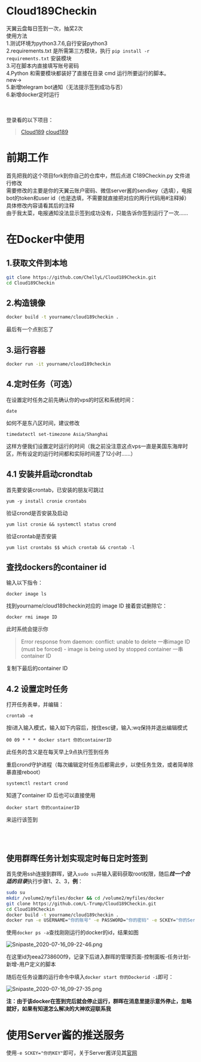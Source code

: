 # Cloud189Checkin

天翼云盘每日签到一次，抽奖2次<br>
使用方法<br>
1.测试环境为python3.7.6,自行安装python3<br>
2.requirements.txt 是所需第三方模块，执行 `pip install -r requirements.txt` 安装模块<br>
3.可在脚本内直接填写账号密码<br>
4.Python 和需要模块都装好了直接在目录 cmd 运行所要运行的脚本。<br>
new→<br>
5.新增telegram bot通知（无法提示签到成功与否）<br>
6.新增docker定时运行<br>
<br>
<br>

登录看的以下项目：
> [Cloud189](https://github.com/Dawnnnnnn/Cloud189)
> [cloud189](https://github.com/Aruelius/cloud189)


# 前期工作
首先把我的这个项目fork到你自己的仓库中，然后点进 C189Checkin.py 文件进行修改<br>
需要修改的主要是你的天翼云账户密码、微信server酱的sendkey（选填），电报bot的token和user id（也是选填，不需要就直接把对应的两行代码用#注释掉）<br>
具体修改内容请看其后的注释<br>
由于我太菜，电报通知没法显示签到成功没有，只能告诉你签到运行了一次……<br>

# 在Docker中使用

1.获取文件到本地
----

```zsh
git clone https://github.com/ChellyL/Cloud189Checkin.git
cd Cloud189Checkin
```

2.构造镜像
-----

```zsh
docker build -t yourname/cloud189checkin .
```

最后有一个点别忘了

3.运行容器
-----

```zsh
docker run -it yourname/cloud189checkin
```

4.定时任务（可选）
-----
在设置定时任务之前先确认你的vps的时区和系统时间：
```
date
```
如何不是东八区时间，建议修改
```
timedatectl set-timezone Asia/Shanghai
```
这样方便我们设置定时运行的时间（我之前没注意这点vps一直是美国东海岸时区，所有设定的运行时间都和实际时间差了12小时……）
## 4.1 安装并启动crondtab
首先要安装crontab，已安装的朋友可跳过
```
yum -y install cronie crontabs
```
验证crond是否安装及启动
```
yum list cronie && systemctl status crond
```
验证crontab是否安装
```
yum list crontabs $$ which crontab && crontab -l
```
## 查找dockers的container id
输入以下指令：
```
docker image ls
```
找到yourname/cloud189checkin对应的 image ID
接着尝试删除它：
```
docker rmi image ID
```
此时系统会提示你
>Error response from daemon: conflict: unable to delete 一串image ID (must be forced) - image is being used by stopped container 一串container ID
>
复制下最后的container ID

## 4.2 设置定时任务
打开任务表单，并编辑：
```
crontab -e
```
按i进入输入模式，输入如下内容后，按住esc键，输入:wq保持并退出编辑模式
```
00 09 * * * docker start 你的containerID
```
此任务的含义是在每天早上9点执行签到任务<br>

重启crond守护进程（每次编辑定时任务后都需此步，以使任务生效，或者简单除暴直接reboot）
```
systemctl restart crond
```

知道了container ID 后也可以直接使用
```
docker start 你的containerID
```
来运行该签到

<br>
<br>

使用群晖任务计划实现定时每日定时签到
-----

首先使用ssh连接到群晖，键入`sudo su`并输入密码获取root权限，随后***找一个合适的目录***执行步骤1、2、3，**例**：

```zsh
sudo su
mkdir /volume2/myfiles/docker && cd /volume2/myfiles/docker
git clone https://github.com/L-Trump/Cloud189Checkin.git
cd Cloud189Checkin
docker build -t yourname/cloud189checkin .
docker run -e USERNAME="你的账号" -e PASSWORD="你的密码" -e SCKEY="你的Server酱KEY" -it yourname/cloud189checkin
```

使用`docker ps -a`查找刚刚运行的docker的id，结果如图

![Snipaste_2020-07-16_09-22-46.png](https://xqhma.oss-cn-hangzhou.aliyuncs.com/image/Snipaste_2020-07-16_09-22-46.png)

在这里id为eea2738600f9，记录下后进入群晖的管理页面-控制面板-任务计划-新增-用户定义的脚本

随后在任务设置的运行命令中填入`docker start 你的Dockerid -i`即可：

![Snipaste_2020-07-16_09-27-35.png](https://xqhma.oss-cn-hangzhou.aliyuncs.com/image/Snipaste_2020-07-16_09-27-35.png)

**注：由于该docker在签到完后就会停止运行，群晖在消息里提示意外停止，忽略就好，如果有知道怎么解决的大神欢迎联系我**

# 使用Server酱的推送服务

使用`-e SCKEY="你的KEY"`即可，关于Server酱详见其[官网](https://sc.ftqq.com/3.version)

